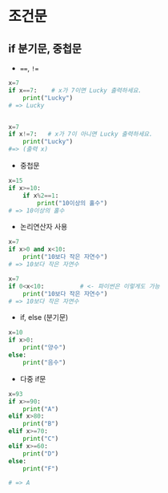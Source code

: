 # 조건문

## if 분기문, 중첩문

* `==`, `!=` 

```python
x=7
if x==7:    # x가 7이면 Lucky 출력하세요.
    print("Lucky")
# => Lucky


x=7
if x!=7:   # x가 7이 아니면 Lucky 출력하세요.
    print("Lucky")
#=> (출력 x)

```



* 중첩문

```python
x=15
if x>=10:
    if x%2==1:
        print("10이상의 홀수")
# => 10이상의 홀수 
```



* 논리연산자 사용

```python
x=7
if x>0 and x<10:
    print("10보다 작은 자연수")
# => 10보다 작은 자연수

x=7
if 0<x<10:			# <- 파이썬은 이렇게도 가능
    print("10보다 작은 자연수")   
# => 10보다 작은 자연수
```



* if, else (분기문)

```python
x=10
if x>0:
    print("양수")
else:
    print("음수")  
```



* 다중 if문

```python
x=93
if x>=90:
    print("A")
elif x>80:
    print("B")
elif x>=70:
    print("C")
elif x>=60:
    print("D")
else:
    print("F")

# => A
```

